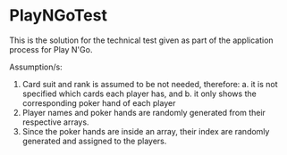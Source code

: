 # PlayNGoTest

This is the solution for the technical test given as part of the application process for Play N'Go.

Assumption/s:
1. Card suit and rank is assumed to be not needed, therefore:
  a. it is not specified which cards each player has, and
  b. it only shows the corresponding poker hand of each player
2. Player names and poker hands are randomly generated from their respective arrays.
3. Since the poker hands are inside an array, their index are randomly generated and assigned to the players.

